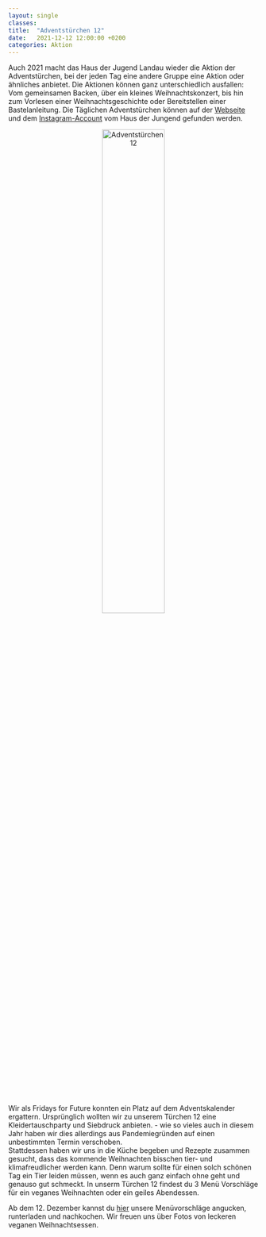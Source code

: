 ```yaml
---
layout: single
classes: 
title:  "Adventstürchen 12"
date:   2021-12-12 12:00:00 +0200
categories: Aktion
---
```


Auch 2021 macht das Haus der Jugend Landau wieder die Aktion der Adventstürchen, bei der jeden Tag eine andere Gruppe eine Aktion oder ähnliches anbietet. Die Aktionen können ganz unterschiedlich ausfallen: Vom gemeinsamen Backen, über ein kleines Weihnachtskonzert, bis hin zum Vorlesen einer Weihnachtsgeschichte oder Bereitstellen einer Bastelanleitung. Die Täglichen Adventstürchen können auf der <a href="https://jufoelandau.com/veranstaltungen-und-angebote/landauer-adventstuerchen/" target="_blank" >Webseite</a> und dem <a href="https://www.instagram.com/hausderjugend_landauinderpfalz/" target="_blank" >Instagram-Account</a>  vom Haus der Jungend gefunden werden. <br>

<p></p>

<center>
<a href="https://fridaysforfuture-landau.de/assets/pdf/Koch%20mit%20mir%20-%20veganes%20Weihnachten.pdf" target=""> <img src="https://github.com/fridaysforfuture-landau-pfalz/fridaysforfuture-landau-pfalz.github.io/blob/main/assets/images/12.-fensterplakat.png?raw=true" alt="Adventstürchen 12" class="center" height="50%" width="50%"> </a> <br>
</center>

<p></p>

Wir als Fridays for Future konnten ein Platz auf dem Adventskalender ergattern. Ursprünglich wollten wir zu unserem Türchen 12 eine Kleidertauschparty und Siebdruck anbieten. - wie so vieles auch in diesem Jahr haben wir dies allerdings aus Pandemiegründen auf einen unbestimmten Termin verschoben. <br>
Stattdessen haben wir uns in die Küche begeben und Rezepte zusammen gesucht, dass das kommende Weihnachten bisschen tier- und klimafreudlicher werden kann. Denn warum sollte für einen solch schönen Tag ein Tier leiden müssen, wenn es auch ganz einfach ohne geht und genauso gut schmeckt. In unserm Türchen 12 findest du 3 Menü Vorschläge für ein veganes Weihnachten oder ein geiles Abendessen. <br>
  
Ab dem 12. Dezember kannst du <a href="https://fridaysforfuture-landau.de/assets/pdf/Koch%20mit%20mir%20-%20veganes%20Weihnachten.pdf" target="_blank" >hier</a> unsere Menüvorschläge angucken, runterladen und nachkochen. Wir freuen uns über Fotos von leckeren veganen Weihnachtsessen. 

<p></p>
<p></p>
<p></p>
<p></p>
